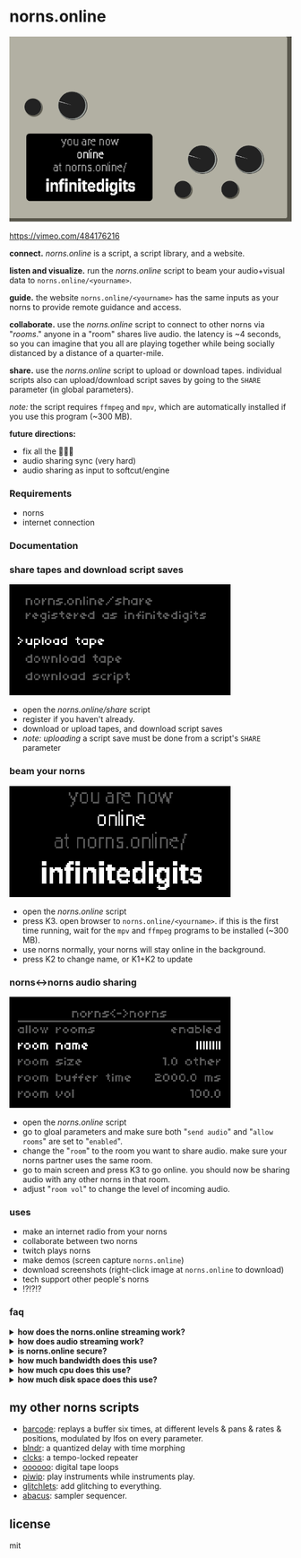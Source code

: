 # norns.online

![111](https://raw.githubusercontent.com/schollz/norns.online/main/static/img/online2.PNG)

https://vimeo.com/484176216

**connect.** *norns.online* is a script, a script library, and a website.

**listen and visualize.** run the *norns.online* script to beam your audio+visual data to `norns.online/<yourname>`.

**guide.** the website `norns.online/<yourname>` has the same inputs as your norns to provide remote guidance and access.

**collaborate.** use the *norns.online* script to connect to other norns via "*rooms*." anyone in a "room" shares live audio. the latency is ~4 seconds, so you can imagine that you all are playing together while being socially distanced by a distance of a quarter-mile.

**share.** use the *norns.online* script to upload or download tapes. individual scripts also can upload/download script saves by going to the `SHARE` parameter (in global parameters).

_note:_ the script requires `ffmpeg` and `mpv`, which are automatically installed if you use this program (~300 MB).

**future directions:**

- fix all the 🐛🐛🐛
- audio sharing sync (very hard)
- audio sharing as input to softcut/engine

### Requirements

- norns 
- internet connection

### Documentation 


### share tapes and download script saves

![parameters for online](https://raw.githubusercontent.com/schollz/norns.online/main/static/img/upload.png)

- open the *norns.online/share* script
- register if you haven't already.
- download or upload tapes, and download script saves
- _note:_ *uploading* a script save must be done from a script's `SHARE` parameter

### beam your norns

![parameters for online](https://raw.githubusercontent.com/schollz/norns.online/main/static/img/online.png)

- open the *norns.online* script
- press K3. open browser to `norns.online/<yourname>`. if this is the first time running, wait for the `mpv` and `ffmpeg` programs to be installed (~300 MB).
- use norns normally, your norns will stay online in the background.
- press K2 to change name, or K1+K2 to update

### norns↔norns audio sharing

![parameters for sharing](https://raw.githubusercontent.com/schollz/norns.online/main/static/img/room_sharing.png)

- open the *norns.online* script
- go to gloal parameters and make sure both "`send audio`" and "`allow rooms`" are set to "`enabled`".
- change the "`room`" to the room you want to share audio. make sure your norns partner uses the same room.
- go to main screen and press K3 to go online. you should now be sharing audio with any other norns in that room.
- adjust "`room vol`" to change the level of incoming audio.

### uses

- make an internet radio from your norns
- collaborate between two norns
- twitch plays norns
- make demos (screen capture `norns.online`)
- download screenshots (right-click image at `norns.online` to download)
- tech support other people's norns
- !?!?!?

### faq

<details><summary><strong>how does the norns.online streaming work?</strong></summary>
norns runs a service that sends screenshot updates to <code>norns.online/&lt;yourname&gt;</code>. the website at <code>norns.online/&lt;yourname&gt;</code> sends inputs back to norns. norns listens to to inputs and runs the acceptable ones (adjustable with parameters). if enabled, norns will also stream packets of audio and send those to the website. the website will buffer them and play them so anyone with your address can hear your norns.
</details>


<details><summary><strong>how does audio streaming work?</strong></summary>
a pre-compiled <a href="https://github.com/kmatheussen/jack_capture"><code>jack_capture</code></a> periodically captures the norns output into 2-second flac files into a <code>/dev/shm</code> temp directory. each new flac packet is immediately sent out via websockets and then deleted. because of buffering, expect a lag of at least 4 seconds. when in a room, audio from other norns is piped into your norns via <code>mpv</code>. the incoming audio from other norns is added at the very end of the signal chain so (currently) it cannot be used as input to norns engines.
</details>

<details><summary><strong>is norns.online secure?</strong></summary>
<p>
for <em>norns.online</em>,if you are online, you have <a href="https://en.wikipedia.org/wiki/Security_through_obscurity">security through obscurity</a> (weak security). that means that <em>anyone</em> with the url <code>norns.online/&lt;yourname&gt;</code> can access your norns so you can make <code>&lt;yourname&gt;</code> complicated to be more secure. code injection is not possible, as i took precautions to make sure the inputs are sanitized on the norns so that only <code>enc()</code> and <code>key()</code> and <code>_menu.setmode()</code> functions are available. but, even with these functions someone could reset your norns / make some havoc. if this concerns you, don&#39;t share <code>&lt;yourname&gt;</code> with anyone or avoid using this script entirely.
</p>
<p>
for sharing on <em>norns.online/share</em>, everything is public but everything is also <strong>authenticated</strong>. authentication means that the data you download from someone named "bob" is truly data from the user who registered as "bob" and not someone posing as "bob". the server does not ensure that "bob" is a good or bad person, but only that the "bob" the server knows is the "bob" that registered with the server. authentication is provided through using rsa key-pairs. the server verifies your data comes from who you say you are by checking the signature on the hash of anything you upload. in theory, other people can obtain your key-pair directly from you to independently verify your data is actually coming from you (so the server need not be trusted), but this is not implemented yet.
</p>
</details>


<details><summary><strong>how much bandwidth does this use?</strong></summary>
if audio is enabled, a fair amount. the norns sends out screenshots periodically, but at the highest fps this is only ~18 kB/s.  however, if audio is enabled - the norns sends flac packets periodically (~170 kB/s = ~616 MB/hr). if you are audio-sharing a room you will be receiving about that much for each norns in the room. i tried reducing bandwidth by using lossy audio (ogg) however the gapless audio playback only worked without pops when using flac or wav.
</details>

<details><summary><strong>how much cpu does this use?</strong></summary>
not too much. on a raspberry pi 3b+ this uses about ~4% total CPU for capturing and sending audio data. screenshots also take cpu and higher fps takes more. the exact fps depends on the max fps (set in params) and how fast the screen changes (only updated screens are sent). at max it might take up to 30% of the cpu (15 fps!), but usually its 1-15%.
</details>

<details><summary><strong>how much disk space does this use?</strong></summary>
installation requires `ffmpeg` and `mpv` which take up about 300MB. other than that, it only takes up space when you download shared script saves and tapes.
</details>


## my other norns scripts

- [barcode](https://github.com/schollz/barcode): replays a buffer six times, at different levels & pans & rates & positions, modulated by lfos on every parameter.
- [blndr](https://github.com/schollz/blndr): a quantized delay with time morphing
- [clcks](https://github.com/schollz/clcks): a tempo-locked repeater
- [oooooo](https://github.com/schollz/oooooo): digital tape loops
- [piwip](https://github.com/schollz/piwip): play instruments while instruments play.
- [glitchlets](https://github.com/schollz/glitchlets): 
add glitching to everything.
- [abacus](https://github.com/schollz/abacus): 
sampler sequencer.

## license

mit